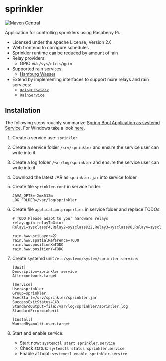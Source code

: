 # sprinkler

[![Maven Central](https://img.shields.io/maven-central/v/de.hasait.sprinkler/sprinkler.svg?label=Maven%20Central)](https://search.maven.org/#search%7Cga%7C1%7Cg%3A%22de.hasait.sprinkler%22%20AND%20a%3A%22sprinkler%22)

Application for controlling sprinklers using Raspberry Pi.

* Licensed under the Apache License, Version 2.0
* Web frontend to configure schedules
* Sprinkler runtime can be reduced by amount of rain
* Relay providers: 
  * GPIO via `/sys/class/gpio`
* Supported rain services:
  * [Hamburg Wasser](https://sri.hamburgwasser.de/)
* Extend by implementing interfaces to support more relays and rain services:
  * [`RelayProvider`](src/main/java/de/hasait/sprinkler/service/relay/RelayProvider.java)
  * [`RainService`](src/main/java/de/hasait/sprinkler/service/weather/RainService.java)

## Installation

The following steps roughly summarize [Spring Boot Application as systemd Service](https://docs.spring.io/spring-boot/docs/current/reference/html/deployment.html#deployment.installing.nix-services.system-d).
For Windows take a look [here](https://docs.spring.io/spring-boot/docs/current/reference/html/deployment.html#deployment.installing.windows-services).

1) Create a service user `sprinkler`
2) Create a service folder `/srv/sprinkler` and ensure the service user can write into it
3) Create a log folder `/var/log/sprinkler` and ensure the service user can write into it
4) Download the latest JAR as `sprinkler.jar` into service folder
5) Create file `sprinkler.conf` in service folder:
    ```
    JAVA_OPTS=-Xmx512m
    LOG_FOLDER=/var/log/sprinkler
    ```
6) Create file `application.properties` in service folder and replace TODOs:
    ```
    # TODO Please adapt to your hardware relays 
    relay.gpio.relayToGpio: Relay1=sysclass@4,Relay2=sysclass@22,Relay3=sysclass@6,Relay4=sysclass@26
   
    rain.hww.sriLayer=22
    rain.hww.spatialReference=TODO
    rain.hww.positionX=TODO
    rain.hww.positionY=TODO
    ```
7) Create systemd unit `/etc/systemd/system/sprinkler.service`:
    ```
    [Unit]
    Description=sprinkler service
    After=network.target
    
    [Service]
    User=sprinkler
    Group=sprinkler
    ExecStart=/srv/sprinkler/sprinkler.jar
    SuccessExitStatus=143
    StandardOutput=file:/var/log/sprinkler/sprinkler.log
    StandardError=inherit
    
    [Install]
    WantedBy=multi-user.target
    ```

8) Start and enable service:
    * Start now: `systemctl start sprinkler.service`
    * Check status: `systemctl status sprinkler.service`
    * Enable at boot: `systemctl enable sprinkler.service`
